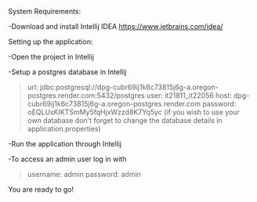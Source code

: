 System Requirements:

  -Download and install Intellij IDEA https://www.jetbrains.com/idea/


Setting up the application:

  -Open the project in Intellij

  -Setup a postgres database in Intellij
>url: jdbc:postgresql://dpg-cubr69ij1k6c73815j6g-a.oregon-postgres.render.com:5432/postgres
>user: it21811_it22056
>host: dpg-cubr69ij1k6c73815j6g-a.oregon-postgres.render.com
>password: oEQLUsKIKTSmMy5fqHjxWzzd8K7Yq5yc
>(if you wish to use your own database don't forget to change the database details in application.properties)

  -Run the application through Intellij

  -To access an admin user log in with
>username: admin
>password: admin

You are ready to go!
